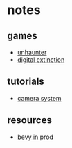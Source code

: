 # notes

## games

- [unhaunter](https://github.com/deavid/unhaunter)
- [digital extinction](https://github.com/DigitalExtinction/Game)

## tutorials

- [camera system](https://www.youtube.com/watch?v=rnqF6S7PfFA)

## resources

- [bevy in prod](https://github.com/Vrixyz/bevy_awesome_prod)
